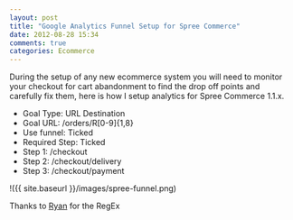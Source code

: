```yaml
---
layout: post
title: "Google Analytics Funnel Setup for Spree Commerce"
date: 2012-08-28 15:34
comments: true
categories: Ecommerce
---
```


During the setup of any new ecommerce system you will need to monitor your checkout for cart abandonment to find the drop off points and carefully fix them, here is how I setup analytics for Spree Commerce 1.1.x.

* Goal Type: URL Destination
* Goal URL: /orders/R[0-9]{1,8}
* Use funnel: Ticked
* Required Step: Ticked
* Step 1: /checkout
* Step 2: /checkout/delivery
* Step 3: /checkout/payment

!({{ site.baseurl }}/images/spree-funnel.png)

Thanks to [Ryan](https://groups.google.com/d/topic/spree-user/_gPjQKEwug4/discussion) for the RegEx
